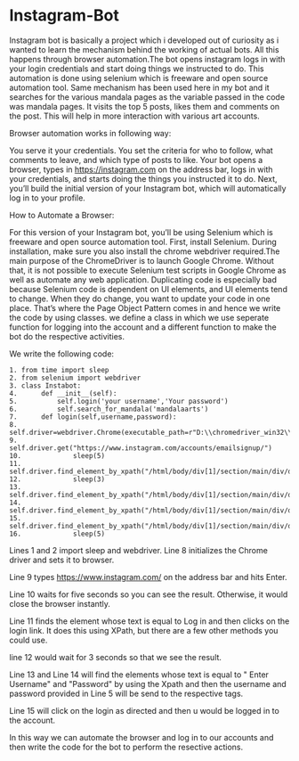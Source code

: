 # Instagram-Bot
Instagram bot is basically a project which i developed out of curiosity as i wanted to learn the mechanism behind the working of actual bots. All this happens through browser automation.The bot opens instagram logs in with your login credentials  and start doing things we instructed to do. This automation is done using  selenium which is freeware and open source automation tool. Same mechanism has been used here in my bot and it searches for the various mandala pages as the variable passed in the code was mandala pages. It visits the top 5 posts, likes them and comments on the post. This will help in more interaction with various art accounts.

Browser automation works in following way:

You serve it your credentials.
You set the criteria for who to follow, what comments to leave, and which type of posts to like.
Your bot opens a browser, types in https://instagram.com on the address bar, logs in with your credentials, and starts doing the things you instructed it to do.
Next, you’ll build the initial version of your Instagram bot, which will automatically log in to your profile.

How to Automate a Browser:

For this version of your Instagram bot, you’ll be using Selenium which is freeware and open source automation tool.
First, install Selenium. During installation, make sure you also install the chrome webdriver required.The main purpose of the ChromeDriver is to launch Google Chrome. Without that, it is not possible to execute Selenium test scripts in Google Chrome as well as automate any web application. 
Duplicating code is especially bad  because Selenium code is dependent on UI elements, and UI elements tend to change. When they do change, you want to update your code in one place. That’s where the Page Object Pattern comes in and hence we write the code by using classes. we define a class in which we use seperate function for logging into the account and a different function to make the bot do the respective activities.

We write the following code:

    1. from time import sleep
    2. from selenium import webdriver
    3. class Instabot:
    4.		def __init__(self):
    5.    		self.login('your username','Your password')
    6.    		self.search_for_mandala('mandalaarts')     
    7.   	def login(self,username,password):
    8.          	self.driver=webdriver.Chrome(executable_path=r"D:\\chromedriver_win32\\chromedriver.exe")
    9.          	self.driver.get("https://www.instagram.com/accounts/emailsignup/")
    10.         	sleep(5)
    11.         	self.driver.find_element_by_xpath("/html/body/div[1]/section/main/div/div/div[2]/p/a").click()
    12.         	sleep(3)
    13.         	self.driver.find_element_by_xpath("/html/body/div[1]/section/main/div/div/div[1]/div/form/div/div[1]/div/label/input").send_keys(username)
    14.         	self.driver.find_element_by_xpath("/html/body/div[1]/section/main/div/div/div[1]/div/form/div/div[2]/div/label/input").send_keys(password)
    15.   		self.driver.find_element_by_xpath("/html/body/div[1]/section/main/div/div/div[1]/div/form/div/div[3]").click()
    16.         	sleep(5)
	 
Lines 1 and 2 import sleep and webdriver.
Line 8 initializes the Chrome driver and sets it to browser.

Line 9 types https://www.instagram.com/ on the address bar and hits Enter.

Line 10 waits for five seconds so you can see the result. Otherwise, it would close the browser instantly.

Line 11 finds the element <a> whose text is equal to Log in and then clicks on the login link. It does this using XPath, but there are a few other methods you could use.

line 12 would wait for 3 seconds so that we see the result.

Line 13 and Line 14 will find the elements <a> whose text is equal to " Enter Username" and "Password" by using the Xpath and then the username and password  provided in Line 5 will be send to the respective tags.

Line 15 will click on the login as directed and then u would be logged in to the account.
  
In this way we can automate the browser and log in to our accounts and then write the code for the bot to perform the resective actions.
  

